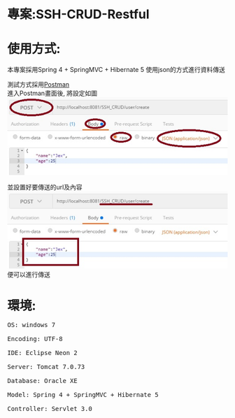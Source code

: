 # 專案:SSH-CRUD-Restful

# 使用方式:

本專案採用Spring 4 + SpringMVC + Hibernate 5 使用json的方式進行資料傳送 

測試方式採用[Postman](https://chrome.google.com/webstore/detail/postman/fhbjgbiflinjbdggehcddcbncdddomop?hl=zh-TW)<br />
進入Postman畫面後, 將設定如圖<br />
![Alt text](/WebContent/img/postman1.jpg)<br />

並設置好要傳送的url及內容<br />
![Alt text](/WebContent/img/postman2.jpg)<br />
便可以進行傳送

# 環境:
<pre>
OS: windows 7

Encoding: UTF-8

IDE: Eclipse Neon 2

Server: Tomcat 7.0.73

Database: Oracle XE

Model: Spring 4 + SpringMVC + Hibernate 5

Controller: Servlet 3.0
</pre>
